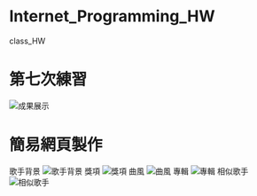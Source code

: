 # Internet_Programming_HW
class_HW

# 第七次練習
![成果展示](https://user-images.githubusercontent.com/72684547/205785657-28ebcb83-b0e8-4d3a-ae76-8493841873b3.jpg)


# 簡易網頁製作
歌手背景
![歌手背景](https://user-images.githubusercontent.com/72684547/205786209-dc966793-0004-4b89-b60a-d2032f22b0db.jpg)
獎項
![獎項](https://user-images.githubusercontent.com/72684547/205786248-e50917cf-10aa-4021-a879-741a8c811ea5.jpg)
曲風
![曲風](https://user-images.githubusercontent.com/72684547/205786262-b45c038f-58fb-46bb-bdc5-e9564cbbdcdd.jpg)
專輯
![專輯](https://user-images.githubusercontent.com/72684547/205786319-d064191a-42fd-4050-9650-d0888122954b.jpg)
相似歌手
![相似歌手](https://user-images.githubusercontent.com/72684547/205786377-cdd50d50-796c-46df-8eb6-352e1e239232.jpg)
